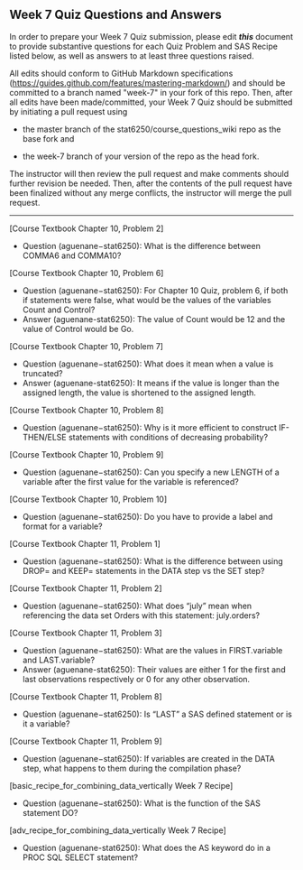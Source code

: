 ## Week 7 Quiz Questions and Answers

In order to prepare your Week 7 Quiz submission, please edit ***this*** document to provide substantive questions for each Quiz Problem and SAS Recipe listed below, as well as answers to at least three questions raised.

All edits should conform to GitHub Markdown specifications (https://guides.github.com/features/mastering-markdown/) and should be committed to a branch named "week-7" in your fork of this repo. Then, after all edits have been made/committed, your Week 7 Quiz should be submitted by initiating a pull request using

- the master branch of the stat6250/course_questions_wiki repo as the base fork and

- the week-7 branch of your version of the repo as the head fork.

The instructor will then review the pull request and make comments should further revision be needed. Then, after the contents of the pull request have been finalized without any merge conflicts, the instructor will merge the pull request.

********************************************************************************



[Course Textbook Chapter 10, Problem 2]
- Question (aguenane−stat6250): What is the difference between COMMA6 and COMMA10?



[Course Textbook Chapter 10, Problem 6]
- Question (aguenane−stat6250): For Chapter 10 Quiz, problem 6, if both if statements were false, what would be the values of the variables Count and Control?
- Answer (aguenane-stat6250): The value of Count would be 12 and the value of Control would be Go.



[Course Textbook Chapter 10, Problem 7]
- Question (aguenane−stat6250): What does it mean when a value is truncated?
- Answer (aguenane-stat6250): It means if the value is longer than the assigned length, the value is shortened to the assigned length. 



[Course Textbook Chapter 10, Problem 8]
- Question (aguenane−stat6250): Why is it more efficient to construct IF-THEN/ELSE statements with conditions of decreasing probability?



[Course Textbook Chapter 10, Problem 9]
- Question (aguenane−stat6250): Can you specify a new LENGTH of a variable after the first value for the variable is referenced?



[Course Textbook Chapter 10, Problem 10]
- Question (aguenane−stat6250): Do you have to provide a label and format for a variable?



[Course Textbook Chapter 11, Problem 1]
- Question (aguenane−stat6250): What is the difference between using DROP= and KEEP= statements in the DATA step vs the SET step?



[Course Textbook Chapter 11, Problem 2]
- Question (aguenane−stat6250): What does “july” mean when referencing the data set Orders with this statement: july.orders?



[Course Textbook Chapter 11, Problem 3]
- Question (aguenane−stat6250): What are the values in FIRST.variable and LAST.variable?
- Answer (aguenane-stat6250): Their values are either 1 for the first and last observations respectively or 0 for any other observation.



[Course Textbook Chapter 11, Problem 8]
- Question (aguenane−stat6250): Is “LAST” a SAS defined statement or is it a variable?



[Course Textbook Chapter 11, Problem 9]
- Question (aguenane−stat6250): If variables are created in the DATA step, what happens to them during the compilation phase?



[basic_recipe_for_combining_data_vertically Week 7 Recipe]
- Question (aguenane−stat6250): What is the function of the SAS statement DO? 



[adv_recipe_for_combining_data_vertically Week 7 Recipe]
- Question (aguenane-stat6250): What does the AS keyword do in a PROC SQL SELECT statement?


